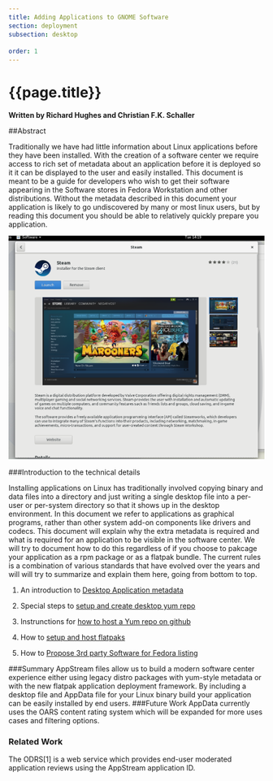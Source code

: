 ```yaml
---
title: Adding Applications to GNOME Software
section: deployment
subsection: desktop

order: 1
---
```


# {{page.title}}

**Written by Richard Hughes and Christian F.K. Schaller**

##Abstract

Traditionally we have had little information about Linux applications before they have been installed. With the creation of a software center we require access to rich set of metadata about an application before it is deployed so it it can be displayed to the user and easily installed.
This document is meant to be a guide for developers who wish to get their software appearing in the Software stores in Fedora Workstation and other distributions. Without the metadata described in this document your application is likely to go undiscovered by many or most linux users, but by reading this document you should be able to relatively quickly prepare you application.

![GNOME Software](steam-gnome-software.png  "Example of Steam listing in GNOME Software")

###Introduction to the technical details

Installing applications on Linux has traditionally involved copying binary and data files into a directory and just writing a single desktop file into a per-user or per-system directory so that it shows up in the desktop environment.  In this document we refer to applications as graphical programs, rather than other system add-on components like drivers and codecs. This document will explain why the extra metadata is required and what is required for an application to be visible in the software center. We will try to document how to do this regardless of if you choose to pakcage your application as a rpm package or as a flatpak bundle. The current rules is a combination of various standards that have evolved over the years and will will try to summarize and explain them here, going from bottom to top. 

1. An introduction to [Desktop Application metadata](desktop-application-metadata-overview.md) 

2. Special steps to [ setup and create desktop yum repo](desktop-software-hosting.md) 

3. Instrunctions for  [how to host a Yum repo on github](how-to-host-yum-repo-on-github.md) 

4. How to [setup and host flatpaks](how-to-setup-and-host-flatpaks.md) 

5. How to  [Propose 3rd party Software for Fedora listing](how-to-propose-a-3rd-party-application-for-inclusion-in-fedora.md) 


###Summary
AppStream files allow us to build a modern software center experience either using legacy distro packages with yum-style metadata or with the new flatpak application deployment framework. By including a desktop file and AppData file for your Linux binary build your application can be easily installed by end users.
###Future Work
AppData currently uses the OARS content rating system which will be expanded for more uses cases and filtering options.
###	Related Work
The ODRS[1] is a web service which provides end-user moderated application reviews using the AppStream application ID.


